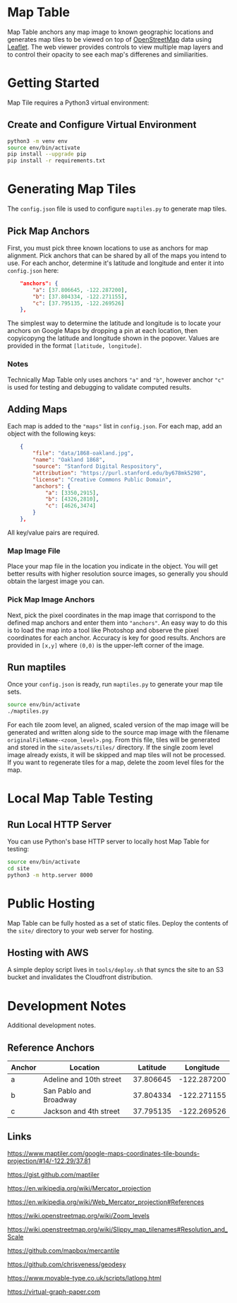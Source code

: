 # Map Table

Map Table anchors any map image to known geographic locations and generates map tiles to be viewed on top of [OpenStreetMap](https://openstreetmap.org) data using [Leaflet](https://leafletjs.com
). The web viewer provides controls to view multiple map layers and to control their opacity to see each map's differenes and similiarities.

# Getting Started

Map Tile requires a Python3 virtual environment:

## Create and Configure Virtual Environment
```bash
python3 -m venv env
source env/bin/activate
pip install --upgrade pip
pip install -r requirements.txt
```

# Generating Map Tiles

The `config.json` file is used to configure `maptiles.py` to generate map tiles. 

## Pick Map Anchors
First, you must pick three known locations to use as anchors for map alignment. Pick anchors that can be shared by all of the maps you intend to use. For each anchor, determine it's latitude and longitude and enter it into `config.json` here:

```json
    "anchors": {
        "a": [37.806645, -122.287200],
        "b": [37.804334, -122.271155],
        "c": [37.795135, -122.269526]
    },
```

The simplest way to determine the latitude and longitude is to locate your anchors on Google Maps by dropping a pin at each location, then copyicopyng the latitude and longitude shown in the popover. Values are provided in the format `[latitude, longitude]`.

### Notes
Technically Map Table only uses anchors `"a"` and `"b"`, however anchor `"c"` is used for testing and debugging to validate computed results.

## Adding Maps
Each map is added to the `"maps"` list in `config.json`. For each map, add an object with the following keys:

```json
    {
        "file": "data/1868-oakland.jpg",
        "name": "Oakland 1868",
        "source": "Stanford Digital Respository",
        "attribution": "https://purl.stanford.edu/by678mk5298",
        "license": "Creative Commons Public Domain",
        "anchors": {
            "a": [3350,2915],
            "b": [4326,2810],
            "c": [4626,3474]
        }
    },
```

All key/value pairs are required.

### Map Image File
Place your map file in the location you indicate in the object. You will get better results with higher resolution source images, so generally you should obtain the largest image you can.

### Pick Map Image Anchors
Next, pick the pixel coordinates in the map image that corrispond to the defined map anchors and enter them into `"anchors"`. An easy way to do this is to load the map into a tool like Photoshop and observe the pixel coordinates for each anchor. Accuracy is key for good results. Anchors are provided in `[x,y]` where `(0,0)` is the upper-left corner of the image.


## Run maptiles
Once your `config.json` is ready, run `maptiles.py` to generate your map tile sets.

```bash
source env/bin/activate
./maptiles.py
```

For each tile zoom level, an aligned, scaled version of the map image will be generated and written along side to the source map image with the filename `originalFileName-<zoom_level>.png`. From this file, tiles will be generated and stored in the `site/assets/tiles/` directory. If the single zoom level image already exists, it will be skipped and map tiles will not be processed. If you want to regenerate tiles for a map, delete the zoom level files for the map.

# Local Map Table Testing


## Run Local HTTP Server
You can use Python's base HTTP server to locally host Map Table for testing:

```bash
source env/bin/activate
cd site
python3 -m http.server 8000
```

# Public Hosting

Map Table can be fully hosted as a set of static files. Deploy the contents of the `site/` directory to your web server for hosting. 

## Hosting with AWS

A simple deploy script lives in `tools/deploy.sh` that syncs the site to an S3 bucket and invalidates the Cloudfront distribution.

# Development Notes

Additional development notes.

## Reference Anchors

|Anchor | Location                | Latitude  | Longitude   |
|-------|-------------------------|-----------|-------------|
| a     | Adeline and 10th street | 37.806645 | -122.287200 |
| b     | San Pablo and Broadway  | 37.804334 | -122.271155 |
| c     | Jackson and 4th street  | 37.795135 | -122.269526 |


## Links

https://www.maptiler.com/google-maps-coordinates-tile-bounds-projection/#14/-122.29/37.81

https://gist.github.com/maptiler

https://en.wikipedia.org/wiki/Mercator_projection

https://en.wikipedia.org/wiki/Web_Mercator_projection#References

https://wiki.openstreetmap.org/wiki/Zoom_levels

https://wiki.openstreetmap.org/wiki/Slippy_map_tilenames#Resolution_and_Scale

https://github.com/mapbox/mercantile

https://github.com/chrisveness/geodesy

https://www.movable-type.co.uk/scripts/latlong.html

https://virtual-graph-paper.com

